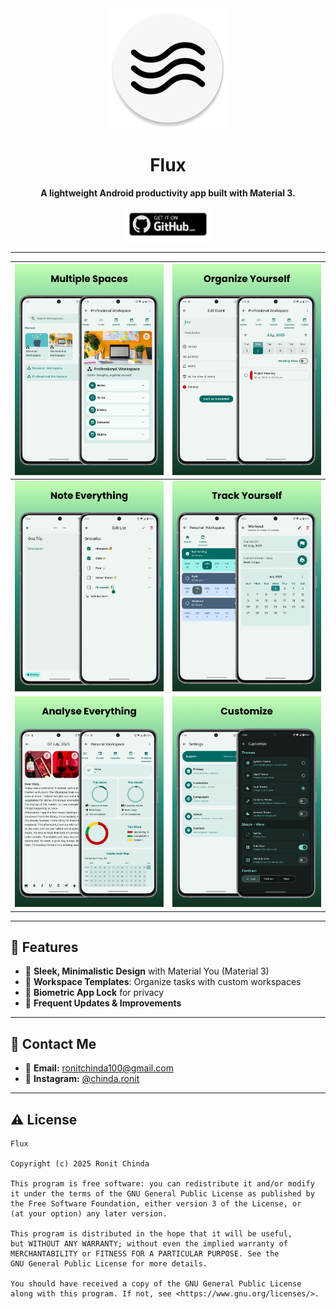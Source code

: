 <div align="center">
    <img width="192" height="192" src="app/src/main/res/mipmap-xxxhdpi/ic_launcher_round.webp" alt="Flux Logo" />

<br>

# Flux
**A lightweight Android productivity app built with Material 3.**

[<img src="/metadata/en-US/images/phoneScreenshots/get-github.png" alt="Get it on GitHub" height="55">](https://github.com/chindaronit/Flux/releases/) 

---

</div>

|    ![Image 1](metadata/en-US/images/phoneScreenshots/Preview.png)     | ![Image 2](metadata/en-US/images/phoneScreenshots/organizeYourself.png) |
|:---------------------------------------:|:-----------------------------------------:|
| ![Image 3](metadata/en-US/images/phoneScreenshots/NoteEverything.png) |   ![Image 4](metadata/en-US/images/phoneScreenshots/TrackHabits.png)    |
|   ![Image 5](metadata/en-US/images/phoneScreenshots/Analytics.png)    |    ![Image 6](metadata/en-US/images/phoneScreenshots/Customize.png)     |
---

## 🎉 Features

- 📝 **Sleek, Minimalistic Design** with Material You (Material 3)
- 🌟 **Workspace Templates**: Organize tasks with custom workspaces
- 🔐 **Biometric App Lock** for privacy
- 🚀 **Frequent Updates & Improvements**

---

## 💬 Contact Me

- 📧 **Email:** ronitchinda100@gmail.com
- 📸 **Instagram:** [@chinda.ronit](https://www.instagram.com/chinda_ronit/)

---

## ⚠️ License

```text
Flux

Copyright (c) 2025 Ronit Chinda

This program is free software: you can redistribute it and/or modify
it under the terms of the GNU General Public License as published by
the Free Software Foundation, either version 3 of the License, or
(at your option) any later version.

This program is distributed in the hope that it will be useful,
but WITHOUT ANY WARRANTY; without even the implied warranty of
MERCHANTABILITY or FITNESS FOR A PARTICULAR PURPOSE. See the
GNU General Public License for more details.

You should have received a copy of the GNU General Public License
along with this program. If not, see <https://www.gnu.org/licenses/>.
